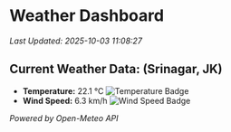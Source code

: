 
# Weather Dashboard

_Last Updated: 2025-10-03 11:08:27_

## Current Weather Data: (Srinagar, JK)
- **Temperature:** 22.1 °C ![Temperature Badge](https://img.shields.io/badge/Temperature-Medium%20Temp-green)
- **Wind Speed:** 6.3 km/h ![Wind Speed Badge](https://img.shields.io/badge/Wind%20Speed-Light%20Wind-blue)

*Powered by Open-Meteo API*
